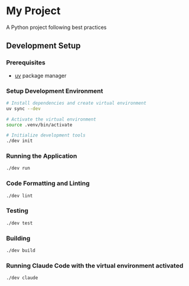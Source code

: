 # My Project
A Python project following best practices

## Development Setup

### Prerequisites
- [uv](https://github.com/astral-sh/uv) package manager

### Setup Development Environment
```bash
# Install dependencies and create virtual environment
uv sync --dev

# Activate the virtual environment
source .venv/bin/activate

# Initialize development tools
./dev init
```

### Running the Application
```bash
./dev run
```

### Code Formatting and Linting
```bash
./dev lint
```

### Testing
```bash
./dev test
```

### Building
```bash
./dev build
```

### Running Claude Code with the virtual environment activated
```bash
./dev claude
```
